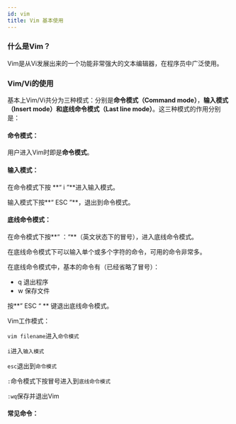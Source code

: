 ```yaml
---
id: vim
title: Vim 基本使用
---
```


### 什么是Vim？

Vim是从Vi发展出来的一个功能非常强大的文本编辑器，在程序员中广泛使用。



### Vim/Vi的使用

基本上Vim/Vi共分为三种模式：分别是**命令模式（Command mode）**，**输入模式（Insert mode）**和**底线命令模式（Last line mode）**。这三种模式的作用分别是：



#### 命令模式：

用户进入Vim时即是**命令模式**。

#### 输入模式：

在命令模式下按 **“ i ”**进入输入模式。

输入模式下按**“ ESC ”**，退出到命令模式。

#### 底线命令模式：

在命令模式下按**“ ：“**（英文状态下的冒号），进入底线命令模式。

在底线命令模式下可以输入单个或多个字符的命令，可用的命令非常多。

在底线命令模式中，基本的命令有（已经省略了冒号）：

- q 退出程序
- w 保存文件

按**” ESC “ ** 键退出底线命令模式。



Vim工作模式：

`vim filename`进入`命令模式`

`i`进入`输入模式`

`esc`退出到`命令模式`

`:`命令模式下按冒号进入到`底线命令模式`

`:wq`保存并退出Vim



#### 常见命令：





